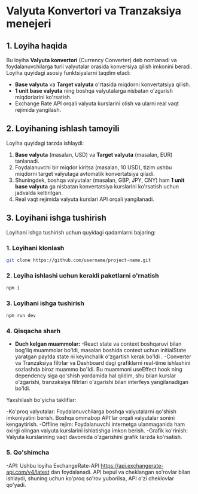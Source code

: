 # Valyuta Konvertori va Tranzaksiya menejeri

## 1. Loyiha haqida

Bu loyiha **Valyuta konvertori** (Currency Converter) deb nomlanadi va foydalanuvchilarga turli valyutalar orasida konversiya qilish imkonini beradi. Loyiha quyidagi asosiy funktsiyalarni taqdim etadi:

- **Base valyuta** va **Target valyuta** o'rtasida miqdorni konvertatsiya qilish.
- **1 unit base valyuta** ning boshqa valyutalarga nisbatan o'zgarish miqdorlarini ko'rsatish.
- Exchange Rate API orqali valyuta kurslarini olish va ularni real vaqt rejimida yangilash.

## 2. Loyihaning ishlash tamoyili

Loyiha quyidagi tarzda ishlaydi:

1. **Base valyuta** (masalan, USD) va **Target valyuta** (masalan, EUR) tanlanadi.
2. Foydalanuvchi bir miqdor kiritsa (masalan, 10 USD), tizim ushbu miqdorni target valyutaga avtomatik konvertatsiya qiladi.
3. Shuningdek, boshqa valyutalar (masalan, GBP, JPY, CNY) ham **1 unit base valyuta** ga nisbatan konvertatsiya kurslarini ko'rsatish uchun jadvalda keltirilgan.
4. Real vaqt rejimida valyuta kurslari API orqali yangilanadi.

## 3. Loyihani ishga tushirish

Loyihani ishga tushirish uchun quyidagi qadamlarni bajaring:

### 1. Loyihani klonlash

```bash
git clone https://github.com/username/project-name.git
```

### 2. Loyiha ishlashi uchun kerakli paketlarni o'rnatish

```bash
npm i
```

### 3. Loyihani ishga tushirish

```bash
npm run dev
```

### 4. Qisqacha sharh

- **Duch kelgan muammolar:**
  -React state va context boshqaruvi bilan bog'liq muammolar bo'ldi, masalan boshida context uchun initialState yaratgan paytda state ni keyinchalik o'zgartish kerak bo'ldi .
  -Converter va Tranzaksiya filtrlar va Dashboard dagi grafiklarni real-time ishlashini sozlashda biroz muammo bo'ldi. Bu muammoni useEffect hook ning dependency siga qo'shish yordamida hal qildim, shu bilan kurslar o'zgarishi, tranzaksiya filtrlari o'zgarishi bilan interfeys yangilanadigan bo'ldi.

Yaxshilash bo'yicha takliflar:

-Ko'proq valyutalar: Foydalanuvchilarga boshqa valyutalarni qo'shish imkoniyatini berish. Boshqa ommabop API'lar orqali valyutalar sonini kengaytirish.
-Offline rejim: Foydalanuvchi internetga ulanmaganida ham oxirgi olingan valyuta kurslarini ishlatishga imkon berish.
-Grafik ko'rinish: Valyuta kurslarining vaqt davomida o'zgarishini grafik tarzda ko'rsatish.

### 5. Qo'shimcha

-API: Ushbu loyiha ExchangeRate-API https://api.exchangerate-api.com/v4/latest dan foydalanadi. API bepul va cheklangan so'rovlar bilan ishlaydi, shuning uchun ko'proq so'rov yuborilsa, API o'zi cheklovlar qo'yadi.
